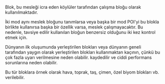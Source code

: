 Blok, bu mesleği icra eden köylüler tarafından çalışma bloğu olarak kullanılmaktadır.

İki mod aynı meslek bloğunu tanımlarsa veya başka bir mod POI'yi bu blokla birlikte kullanırsa başka bir özellik varsa, meslek çalışmayacaktır. Bu nedenle, tavsiye edilir kullanılan bloğun benzersiz olduğunu iki kez kontrol etmek için.

Dünyanın ilk oluşumunda yerleştirilen blokları veya dünyanın geneli tarafından yaygın olarak yerleştirilen blokları kullanmaktan kaçının, çünkü bu çok fazla uyarı verilmesine neden olabilir. kaydedilir ve ciddi performans sorunlarına neden olabilir.

Bu tür bloklara örnek olarak hava, toprak, taş, çimen, özel biyom blokları vb. verilebilir.